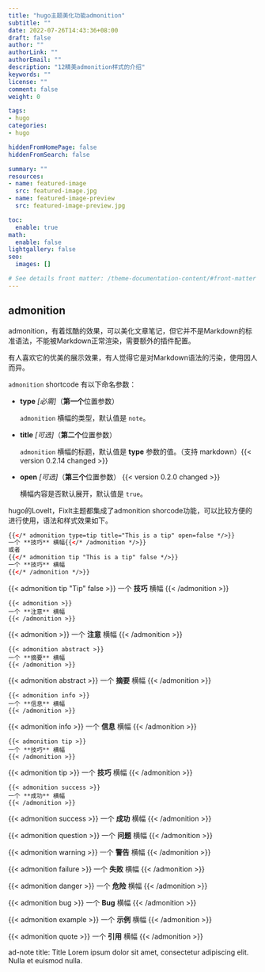 ```yaml
---
title: "hugo主题美化功能admonition"
subtitle: ""
date: 2022-07-26T14:43:36+08:00
draft: false
author: ""
authorLink: ""
authorEmail: ""
description: "12精美admonition样式的介绍"
keywords: ""
license: ""
comment: false
weight: 0

tags:
- hugo
categories:
- hugo

hiddenFromHomePage: false
hiddenFromSearch: false

summary: ""
resources:
- name: featured-image
  src: featured-image.jpg
- name: featured-image-preview
  src: featured-image-preview.jpg

toc:
  enable: true
math:
  enable: false
lightgallery: false
seo:
  images: []

# See details front matter: /theme-documentation-content/#front-matter
---
```


<!--more-->
## admonition
admonition，有着炫酷的效果，可以美化文章笔记，但它并不是Markdown的标准语法，不能被Markdown正常渲染，需要额外的插件配置。

有人喜欢它的优美的展示效果，有人觉得它是对Markdown语法的污染，使用因人而异。

`admonition` shortcode 有以下命名参数：

* **type** *[必需]*（**第一个**位置参数）

    `admonition` 横幅的类型，默认值是 `note`。

* **title** *[可选]*（**第二个**位置参数）

    `admonition` 横幅的标题，默认值是 **type** 参数的值。（支持 markdown）{{< version 0.2.14 changed >}}

* **open** *[可选]*（**第三个**位置参数） {{< version 0.2.0 changed >}}

    横幅内容是否默认展开，默认值是 `true`。

hugo的LoveIt，FixIt主题都集成了admonition shorcode功能，可以比较方便的进行使用，语法和样式效果如下。
```html
{{</* admonition type=tip title="This is a tip" open=false */>}}
一个 **技巧** 横幅{{</* /admonition */>}}
或者
{{</* admonition tip "This is a tip" false */>}}
一个 **技巧** 横幅
{{</* /admonition */>}}
```

{{< admonition tip "Tip" false >}}
一个 **技巧** 横幅
{{< /admonition >}}
```go-html-template
{{< admonition >}}
一个 **注意** 横幅
{{< /admonition >}}
```

{{< admonition >}}
一个 **注意** 横幅
{{< /admonition >}}
```go-html-template
{{< admonition abstract >}}
一个 **摘要** 横幅
{{< /admonition >}}
```
{{< admonition abstract >}}
一个 **摘要** 横幅
{{< /admonition >}}
```go-html-template
{{< admonition info >}}
一个 **信息** 横幅
{{< /admonition >}}

```
{{< admonition info >}}
一个 **信息** 横幅
{{< /admonition >}}
```go-html-template
{{< admonition tip >}}
一个 **技巧** 横幅
{{< /admonition >}}
```
{{< admonition tip >}}
一个 **技巧** 横幅
{{< /admonition >}}
```go-html-template
{{< admonition success >}}
一个 **成功** 横幅
{{< /admonition >}}

```

{{< admonition success >}}
一个 **成功** 横幅
{{< /admonition >}}

{{< admonition question >}}
一个 **问题** 横幅
{{< /admonition >}}

{{< admonition warning >}}
一个 **警告** 横幅
{{< /admonition >}}

{{< admonition failure >}}
一个 **失败** 横幅
{{< /admonition >}}

{{< admonition danger >}}
一个 **危险** 横幅
{{< /admonition >}}

{{< admonition bug >}}
一个 **Bug** 横幅
{{< /admonition >}}

{{< admonition example >}}
一个 **示例** 横幅
{{< /admonition >}}

{{< admonition quote >}}
一个 **引用** 横幅
{{< /admonition >}}



ad-note 
title: Title Lorem ipsum dolor sit amet, consectetur adipiscing elit. 
Nulla et euismod nulla.








